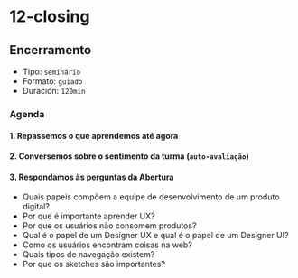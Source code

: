 # 12-closing

## Encerramento

* Tipo: `seminário`
* Formato: `guiado`
* Duración: `120min`

### Agenda

#### 1. Repassemos o que aprendemos até agora

#### 2. Conversemos sobre o sentimento da turma \(`auto-avaliação`\)

#### 3. Respondamos às perguntas da Abertura

* Quais papeis compõem a equipe de desenvolvimento de um produto digital?
* Por que é importante aprender UX?
* Por que os usuários não consomem produtos?
* Qual é o papel de um Designer UX e qual é o papel de um Designer UI?
* Como os usuários encontram coisas na web?
* Quais tipos de navegação existem?
* Por que os sketches são importantes?

